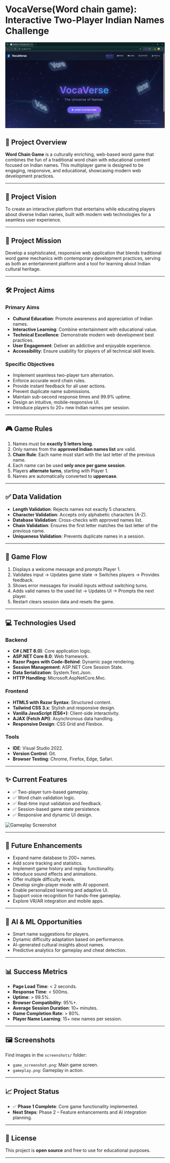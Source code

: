 # VocaVerse(Word chain game): Interactive Two-Player Indian Names Challenge

![Game Screenshot](./S1.png)

## 📖 Project Overview
**Word Chain Game** is a culturally enriching, web-based word game that combines the fun of a traditional word chain with educational content focused on Indian names. This multiplayer game is designed to be engaging, responsive, and educational, showcasing modern web development practices.

---

## 🌟 Project Vision
To create an interactive platform that entertains while educating players about diverse Indian names, built with modern web technologies for a seamless user experience.

---

## 🎯 Project Mission
Develop a sophisticated, responsive web application that blends traditional word game mechanics with contemporary development practices, serving as both an entertainment platform and a tool for learning about Indian cultural heritage.

---

## 🛠️ Project Aims

### Primary Aims
- **Cultural Education**: Promote awareness and appreciation of Indian names.
- **Interactive Learning**: Combine entertainment with educational value.
- **Technical Excellence**: Demonstrate modern web development best practices.
- **User Engagement**: Deliver an addictive and enjoyable experience.
- **Accessibility**: Ensure usability for players of all technical skill levels.

### Specific Objectives
- Implement seamless two-player turn alternation.
- Enforce accurate word chain rules.
- Provide instant feedback for all user actions.
- Prevent duplicate name submissions.
- Maintain sub-second response times and 99.9% uptime.
- Design an intuitive, mobile-responsive UI.
- Introduce players to 20+ new Indian names per session.

---

## 🎮 Game Rules
1. Names must be **exactly 5 letters long**.
2. Only names from the **approved Indian names list** are valid.
3. **Chain Rule**: Each name must start with the last letter of the previous name.
4. Each name can be used **only once per game session**.
5. Players **alternate turns**, starting with Player 1.
6. Names are automatically converted to **uppercase**.

---

## ✅ Data Validation
- **Length Validation**: Rejects names not exactly 5 characters.
- **Character Validation**: Accepts only alphabetic characters (A-Z).
- **Database Validation**: Cross-checks with approved names list.
- **Chain Validation**: Ensures the first letter matches the last letter of the previous name.
- **Uniqueness Validation**: Prevents duplicate names in a session.

---

## 🔄 Game Flow
1. Displays a welcome message and prompts Player 1.
2. Validates input → Updates game state → Switches players → Provides feedback.
3. Shows error messages for invalid inputs without switching turns.
4. Adds valid names to the used list → Updates UI → Prompts the next player.
5. Restart clears session data and resets the game.

---

## 💻 Technologies Used

### Backend
- **C# (.NET 8.0)**: Core application logic.
- **ASP.NET Core 8.0**: Web framework.
- **Razor Pages with Code-Behind**: Dynamic page rendering.
- **Session Management**: ASP.NET Core Session State.
- **Data Serialization**: System.Text.Json.
- **HTTP Handling**: Microsoft.AspNetCore.Mvc.

### Frontend
- **HTML5 with Razor Syntax**: Structured content.
- **Tailwind CSS 3.x**: Stylish and responsive design.
- **Vanilla JavaScript (ES6+)**: Client-side interactivity.
- **AJAX (Fetch API)**: Asynchronous data handling.
- **Responsive Design**: CSS Grid and Flexbox.

### Tools
- **IDE**: Visual Studio 2022.
- **Version Control**: Git.
- **Browser Testing**: Chrome, Firefox, Edge, Safari.

---

## ✨ Current Features
- ✅ Two-player turn-based gameplay.
- ✅ Word chain validation logic.
- ✅ Real-time input validation and feedback.
- ✅ Session-based game state persistence.
- ✅ Responsive and dynamic UI design.

![Gameplay Screenshot](./screenshots/gameplay.png)

---

## 🚀 Future Enhancements
- Expand name database to 200+ names.
- Add score tracking and statistics.
- Implement game history and replay functionality.
- Introduce sound effects and animations.
- Offer multiple difficulty levels.
- Develop single-player mode with AI opponent.
- Enable personalized learning and adaptive UI.
- Support voice recognition for hands-free gameplay.
- Explore VR/AR integration and mobile apps.

---

## 🤖 AI & ML Opportunities
- Smart name suggestions for players.
- Dynamic difficulty adaptation based on performance.
- AI-generated cultural insights about names.
- Predictive analytics for gameplay and cheat detection.

---

## 📊 Success Metrics
- **Page Load Time**: < 2 seconds.
- **Response Time**: < 500ms.
- **Uptime**: > 99.5%.
- **Browser Compatibility**: 95%+.
- **Average Session Duration**: 10+ minutes.
- **Game Completion Rate**: > 80%.
- **Player Name Learning**: 15+ new names per session.

---

## 🖼️ Screenshots
Find images in the `screenshots/` folder:
- `game_screenshot.png`: Main game screen.
- `gameplay.png`: Gameplay in action.

---

## 📈 Project Status
- ✅ **Phase 1 Complete**: Core game functionality implemented.
- **Next Steps**: Phase 2 – Feature enhancements and AI integration planning.

---

## 📜 License
This project is **open source** and free to use for educational purposes.

---
